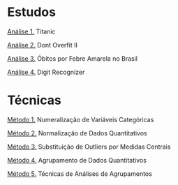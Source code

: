 # Estudos

[Análise 1.](https://github.com/alexandre11aa/notebooks/blob/main/studies/titanic/titanic.ipynb) Titanic

[Análise 2.](https://github.com/alexandre11aa/notebooks/blob/main/studies/dont_overfit_ii/dont_overfit_ii.ipynb) Dont Overfit II

[Análise 3.](https://github.com/alexandre11aa/notebooks/blob/main/studies/obitos_por_fa/obitos_por_fa.ipynb) Óbitos por Febre Amarela no Brasil

[Análise 4.](https://github.com/alexandre11aa/notebooks/blob/main/studies/digit_recognizer/digit_recognizer.ipynb) Digit Recognizer

# Técnicas

[Método 1.](https://github.com/alexandre11aa/notebooks/blob/main/data_processing/numeralizacao_de_variaveis_categoricas.ipynb) Numeralização de Variáveis Categóricas

[Método 2.](https://github.com/alexandre11aa/notebooks/blob/main/data_processing/normalizacao_de_dados.ipynb) Normalização de Dados Quantitativos

[Método 3.](https://github.com/alexandre11aa/notebooks/blob/main/data_processing/substituicao_por_medidas_centrais.ipynb) Substituição de Outliers por Medidas Centrais

[Método 4.](https://github.com/alexandre11aa/notebooks/blob/main/data_processing/agrupamento_de_dados.ipynb) Agrupamento de Dados Quantitativos

[Método 5.](https://github.com/alexandre11aa/notebooks/blob/main/data_processing/analises_de_agrupamentos.ipynb) Técnicas de Análises de Agrupamentos

